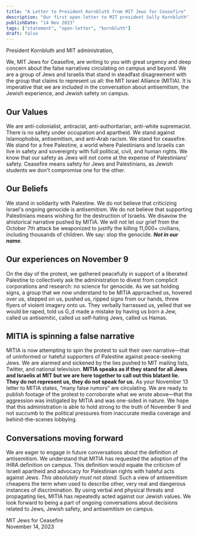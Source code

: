 ```yaml
---
title: "A Letter to President Kornbluth from MIT Jews for Ceasefire"
description: "Our first open letter to MIT president Sally Kornbluth"
publishDate: "14 Nov 2023"
tags: ["statement", "open-letter", "kornbluth"]
draft: false
---
```


President Kornbluth and MIT administration,

We, MIT Jews for Ceasefire, are writing to you with great urgency and deep concern about the false narratives circulating on campus and beyond. We are a group of Jews and Israelis that stand in steadfast disagreement with the group that claims to represent us all: the MIT Israel Alliance (MITIA). It is imperative that we are included in the conversation about antisemitism, the Jewish experience, and Jewish safety on campus.

## Our Values

We are anti-colonialist, antiracist, anti-authoritarian, anti-white supremacist. There is no safety under occupation and apartheid. We stand against Islamophobia, antisemitism, and anti-Arab racism. We stand for ceasefire. We stand for a free Palestine, a world where Palestinians and Israelis can live in safety and sovereignty with full political, civil, and human rights. We know that our safety as Jews will not come at the expense of Palestinians' safety. Ceasefire means safety for Jews and Palestinians, as Jewish students we don't compromise one for the other.

## Our Beliefs

We stand in solidarity with Palestine. We do not believe that criticizing Israel's ongoing genocide is antisemitism. We do not believe that supporting Palestinians means wishing for the destruction of Israelis. We disavow the ahistorical narrative pushed by MITIA. We will not let our grief from the October 7th attack be weaponized to justify the killing 11,000+ civilians, including thousands of children. We say: stop the genocide. **_Not in our name_**.

## Our experiences on November 9

On the day of the protest, we gathered peacefully in support of a liberated Palestine to collectively ask the administration to divest from complicit corporations and research: no science for genocide. As we sat holding signs, a group that we now understand to be MITIA approached us, hovered over us, stepped on us, pushed us, ripped signs from our hands, threw flyers of violent imagery onto us. They verbally harrassed us, yelled that we would be raped, told us G_d made a mistake by having us born a Jew, called us antisemitic, called us self-hating Jews, called us Hamas.

## MITIA is spinning a false narrative

MITIA is now attempting to spin the protest to suit their own narrative—that of uninformed or hateful supporters of Palestine against peace-seeking Jews. We are alarmed and sickened by the lies pushed to MIT mailing lists, Twitter, and national television. **MITIA speaks as if they stand for all Jews and Israelis at MIT but we are here together to call out this blatant lie. They do not represent us, they do not speak for us.** As your November 13 letter to MITIA states, “many false rumors” are circulating. We are ready to publish footage of the protest to corroborate what we wrote above—that the aggression was instigated by MITIA and was one-sided in nature. We hope that this administration is able to hold strong to the truth of November 9 and not succumb to the political pressures from inaccurate media coverage and behind-the-scenes lobbying.

## Conversations moving forward

We are eager to engage in future conversations about the definition of antisemitism. We understand that MITIA has requested the adoption of the IHRA definition on campus. This definition would equate the criticism of Israeli apartheid and advocacy for Palestinian rights with hateful acts against Jews. _This absolutely must not stand._ Such a view of antisemitism cheapens the term when used to describe other, very real and dangerous instances of discrimination. By using verbal and physical threats and propagating lies, MITIA has repeatedly acted against our Jewish values. We look forward to being a part of ongoing conversations about decisions related to Jews, Jewish safety, and antisemitism on campus.

MIT Jews for Ceasefire
\
November 14, 2023
